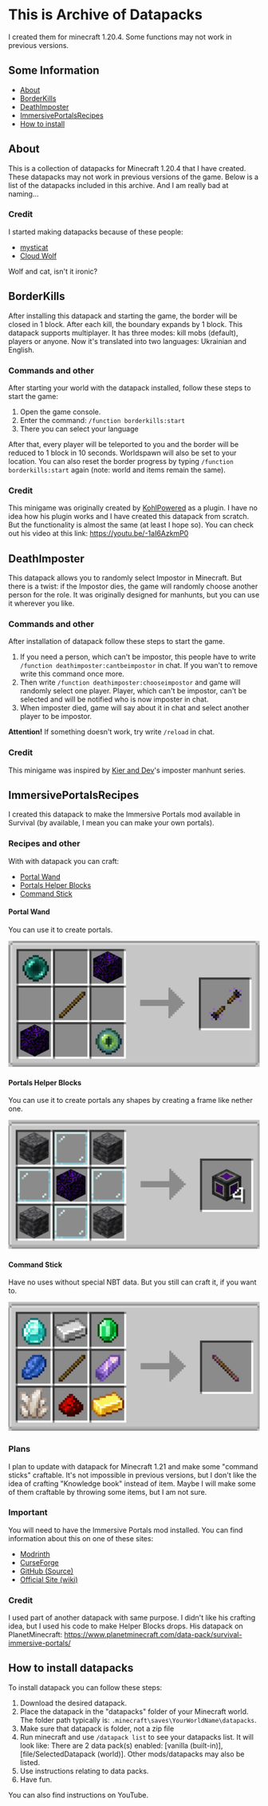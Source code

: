 # This is Archive of Datapacks
I created them for minecraft 1.20.4. Some functions may not work in previous versions.

## Some Information

- [About](#About)
- [BorderKills](#BorderKills)
- [DeathImposter](#DeathImposter)
- [ImmersivePortalsRecipes](#ImmersivePortalsRecipes)
- [How to install](#How_to_install)

## About <a name="About"></a>

This is a collection of datapacks for Minecraft 1.20.4 that I have created. These datapacks may not work in previous versions of the game. Below is a list of the datapacks included in this archive. And I am really bad at naming...

### Credit

I started making datapacks because of these people:

- <a href="https://www.youtube.com/@mysticat" target="_blank" rel="noopener noreferrer">mysticat</a>
- <a href="https://www.youtube.com/@Cl0udWolf" target="_blank" rel="noopener noreferrer">Cloud Wolf</a>

Wolf and cat, isn't it ironic?

## BorderKills <a name="BorderKills"></a>

After installing this datapack and starting the game, the border will be closed in 1 block. After each kill, the boundary expands by 1 block. This datapack supports multiplayer. It has three modes: kill mobs (default), players or anyone.
Now it's translated into two languages: Ukrainian and English.

### Commands and other

After starting your world with the datapack installed, follow these steps to start the game:

1. Open the game console.
2. Enter the command: ```/function borderkills:start```
3. There you can select your language

After that, every player will be teleported to you and the border will be reduced to 1 block in 10 seconds. Worldspawn will also be set to your location. 
You can also reset the border progress by typing ``/function borderkills:start`` again (note: world and items remain the same).

### Credit

This minigame was originally created by <a href="https://www.youtube.com/@KohlPowered" target="_blank" rel="noopener noreferrer">KohlPowered</a> as a plugin. I have no idea how his plugin works and I have created this datapack from scratch. But the functionality is almost the same (at least I hope so). You can check out his video at this link: https://youtu.be/-1aI6AzkmP0

## DeathImposter <a name="DeathImposter"></a>

This datapack allows you to randomly select Impostor in Minecraft. But there is a twist: if the Impostor dies, the game will randomly choose another person for the role. It was originally designed for manhunts, but you can use it wherever you like.

### Commands and other

After installation of datapack follow these steps to start the game.

1. If you need a person, which can't be impostor, this people have to write ```/function deathimposter:cantbeimpostor``` in chat. If you wan't to remove write this command once more.
2.  Then write ```/function deathimposter:chooseimpostor``` and game will randomly select one player. Player, which can't be impostor, can't be selected and will be notified who is now imposter in chat.
3. When imposter died, game will say about it in chat and select another player to be impostor.

**Attention!** If something doesn't work, try write ```/reload``` in chat.

### Credit

This minigame was inspired by <a href="https://www.youtube.com/@KIERandDEV" target="_blank" rel="noopener noreferrer">Kier and Dev</a>'s imposter manhunt series. 

## ImmersivePortalsRecipes <a name="ImmersivePortalsRecipes"></a>

I created this datapack to make the Immersive Portals mod available in Survival (by available, I mean you can make your own portals).

### Recipes and other

With with datapack you can craft:

- [Portal Wand](#portal-wand)
- [Portals Helper Blocks](#portals-helper-blocks)
- [Command Stick](#command-stick)

#### Portal Wand
You can use it to create portals.

![portal_wand_recipe](https://github.com/LesPitya/datapacksarchive/blob/main/imgs/portal_wand_recipe.png)

#### Portals Helper Blocks
You can use it to create portals any shapes by creating a frame like nether one.

![helper_blocks_recipe](https://github.com/LesPitya/datapacksarchive/blob/main/imgs/helper_blocks_recipe.png)

#### Command Stick
Have no uses without special NBT data. But you still can craft it, if you want to.

![command_stick_recipe](https://github.com/LesPitya/datapacksarchive/blob/main/imgs/command_stick_recipe.png)

### Plans

I plan to update with datapack for Minecraft 1.21 and make some "command sticks" craftable. It's not impossible in previous versions, but I don't like the idea of crafting "Knowledge book" instead of item. 
Maybe I will make some of them craftable by throwing some items, but I am not sure.

### Important

You will need to have the Immersive Portals mod installed. You can find information about this on one of these sites:

- [Modrinth](https://modrinth.com/mod/immersiveportals)
- [CurseForge](https://www.curseforge.com/minecraft/mc-mods/immersive-portals-mod)
- [GitHub (Source)](https://github.com/iPortalTeam/ImmersivePortalsMod)
- [Official Site (wiki)](https://qouteall.fun/immptl/)

### Credit

I used part of another datapack with same purpose. I didn't like his crafting idea, but I used his code to make Helper Blocks drops. His datapack on PlanetMinecraft: https://www.planetminecraft.com/data-pack/survival-immersive-portals/

## How to install datapacks <a name="How_to_install"></a>

To install datapack you can follow these steps:

1. Download the desired datapack.
2. Place the datapack in the "datapacks" folder of your Minecraft world. The folder path typically is: `.minecraft\saves\YourWorldName\datapacks`.
3. Make sure that datapack is folder, not a zip file
4. Run minecraft and use ```/datapack list``` to see your datapacks list. It will look like: There are 2 data pack(s) enabled: [vanilla (built-in)], [file/SelectedDatapack (world)]. Other mods/datapacks may also be listed.
5. Use instructions relating to data packs.
6. Have fun.

You can also find instructions on YouTube.
